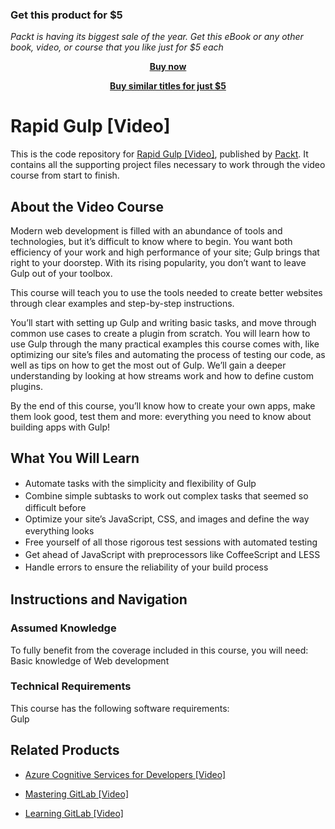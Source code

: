 
### Get this product for $5

<i>Packt is having its biggest sale of the year. Get this eBook or any other book, video, or course that you like just for $5 each</i>


<b><p align='center'>[Buy now](https://packt.link/9781784393373)</p></b>


<b><p align='center'>[Buy similar titles for just $5](https://subscription.packtpub.com/search)</p></b>


# Rapid Gulp [Video]
This is the code repository for [Rapid Gulp [Video]](https://www.packtpub.com/web-development/rapid-gulp-video?utm_source=github&utm_medium=repository&utm_campaign=9781784393373), published by [Packt](https://www.packtpub.com/?utm_source=github). It contains all the supporting project files necessary to work through the video course from start to finish.
## About the Video Course
Modern web development is filled with an abundance of tools and technologies, but it’s difficult to know where to begin. You want both efficiency of your work and high performance of your site; Gulp brings that right to your doorstep. With its rising popularity, you don’t want to leave Gulp out of your toolbox.

This course will teach you to use the tools needed to create better websites through clear examples and step-by-step instructions.

You’ll start with setting up Gulp and writing basic tasks, and move through common use cases to create a plugin from scratch. You will learn how to use Gulp through the many practical examples this course comes with, like optimizing our site’s files and automating the process of testing our code, as well as tips on how to get the most out of Gulp. We’ll gain a deeper understanding by looking at how streams work and how to define custom plugins.

By the end of this course, you’ll know how to create your own apps, make them look good, test them and more: everything you need to know about building apps with Gulp!



<H2>What You Will Learn</H2>
<DIV class=book-info-will-learn-text>
<UL>
<LI><SPAN style="LINE-HEIGHT: 20px; BACKGROUND-COLOR: transparent">Automate tasks with the simplicity and flexibility of Gulp</SPAN> 
<LI><SPAN style="LINE-HEIGHT: 20px; BACKGROUND-COLOR: transparent">Combine simple subtasks to work out complex tasks that seemed so difficult before</SPAN> 
<LI><SPAN style="LINE-HEIGHT: 20px; BACKGROUND-COLOR: transparent">Optimize your site’s JavaScript, CSS, and images and define the way everything looks</SPAN> 
<LI><SPAN style="LINE-HEIGHT: 20px; BACKGROUND-COLOR: transparent">Free yourself of all those rigorous test sessions with automated testing</SPAN> 
<LI><SPAN style="LINE-HEIGHT: 20px; BACKGROUND-COLOR: transparent">Get ahead of JavaScript with preprocessors like CoffeeScript and LESS</SPAN> 
<LI><SPAN style="LINE-HEIGHT: 20px; BACKGROUND-COLOR: transparent">Handle errors to ensure the reliability of your build process&nbsp;</SPAN> </LI></UL></DIV>

## Instructions and Navigation
### Assumed Knowledge
To fully benefit from the coverage included in this course, you will need:<br/>
Basic knowledge of Web development
### Technical Requirements
This course has the following software requirements:<br/>
Gulp

## Related Products
* [Azure Cognitive Services for Developers [Video]](https://www.packtpub.com/application-development/azure-cognitive-services-developers-video?utm_source=github&utm_medium=repository&utm_campaign=9781838552565)

* [Mastering GitLab [Video]](https://www.packtpub.com/networking-and-servers/mastering-gitlab-video?utm_source=github&utm_medium=repository&utm_campaign=9781789537642)

* [Learning GitLab [Video]](https://www.packtpub.com/application-development/learning-gitlab-video?utm_source=github&utm_medium=repository&utm_campaign=9781789809169)

